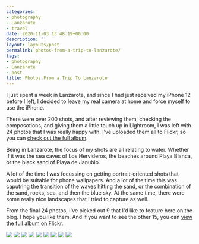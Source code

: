 ```yaml
---
categories:
- photography
- Lanzarote
- travel
date: 2020-11-03 13:48:19+00:00
description: ''
layout: layouts/post
permalink: photos-from-a-trip-to-lanzarote/
tags:
- photography
- Lanzarote
- post
title: Photos From a Trip To Lanzarote
---
```


I just spent a week in Lanzarote, and since I had just received my iPhone 12 before I left, I decided to leave my real camera at home and force myself to use the iPhone.

There were over 200 shots, and after reviewing them, checking the composotions, and giving them a little touch up in Lightroom, I was left with 24 photos that I was really happy with. I've uploaded them all to Flickr, so you can [check out the full album](https://www.flickr.com/photos/186342532@N04/albums/72157716737787487/with/50562891656/).

Being in Lanzarote, the focus of my shots are all relating to water. Whether if it was the sea caves of Los Hervideros, the beaches around Playa Blanca, or the black sand of Playa de Janubio.

A lot of the time I was focussing on getting portrait-oriented shots that would be suitable for phone wallpapers. And a lot of the time this was caputring the transition of the waves hitting the sand, or the combination of the sand, rocks, sea, and then the blue sky. At the same time, there were some really nice landscapes that I tried to capture as well.

From the final 24 photos, I've picked out 9 that I'd like to feature here on the blog. I hope you like them. And if you want to see the other 15, you can [view the full album on Flickr](https://www.flickr.com/photos/186342532@N04/albums/72157716737787487/with/50562891656/).

<img src="https://chrishannah.me/images/2020/11/50562891656_1a6c29b691_o.jpg">

<img src="https://chrishannah.me/images/2020/11/50562891911_b091224201_o.jpg">

<img src="https://chrishannah.me/images/2020/11/50562893141_c5ae5df824_o.jpg">

<img src="https://chrishannah.me/images/2020/11/50562151493_fd5d043d7b_o.jpg" caption="">

<img src="https://chrishannah.me/images/2020/11/50562894686_30bc1b7e47_o.jpg">

<img src="https://chrishannah.me/images/2020/11/50563024672_e1654f7cc5_o.jpg">

<img src="https://chrishannah.me/images/2020/11/50563026732_74e66a1576_o.jpg">

<img src="https://chrishannah.me/images/2020/11/50562150608_32fc8f9179_o.jpg">

<img src="https://chrishannah.me/images/2020/11/50562149728_c624c80a96_o.jpg">
